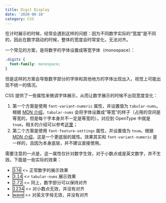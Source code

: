 ```yaml
---
title: Digit Display
date: '2020-08-18'
category: CSS
---
```


在计时展示的时候，经常会遇到这样的问题：因为不同数字实际的“宽度”是不同的，因此在数字跳动的时候，整体的宽度会时常变化，无法对齐。

一个常见的方案，是将数字的字体设置成等宽字体（monospace）：

```css
.digits {
  font-family: monospace;
}
```

但是这样的方案会导致数字部分的字体和其他地方的字体出现出入，视觉上可能出现不统一的情况。

CSS 提供了一些属性来微调字体展示，从而让数字展示的时候不出现宽度变化：

1. 第一个方案是使用 `font-variant-numeric` 属性，并设置值为 `tabular-nums`。根据 [MDN 介绍](https://developer.mozilla.org/en-US/docs/Web/CSS/font-variant-numeric)，`tabular-nums` 会将字体设置成“等宽”的样子（占用的空间是等宽的，但是每个字本身并不一定是等宽的）。对应到 OpenType 中就是 `tnum`，相关的介绍可以参考[这里](https://www.preusstype.com/techdata/otf_tnum.php)；
2. 第二个方案是使用 `font-feature-settings` 属性，并设置值为 `tnum`。根据 [MDN 介绍](https://developer.mozilla.org/en-US/docs/Web/CSS/font-feature-settings)，这是一个更底层的属性。效果其实和 `font-variant-numeric` 是一样的，且因为本身底层，并不建议直接使用。

需要注意的一点是，这一属性仅针对数字生效，对于小数点或是英文数字，并不生效。下面是一些实际的效果：

<ul>
  <li><span style="border:1px solid currentColor">3.14</span> <= 正常数字的展示效果</li>
  <li><span style="font-variant-numeric:tabular-nums;border:1px solid currentColor">3.14</span> <= <code class="language-text">tabular-nums</code> 展示效果</li>
  <li><span style="font-variant-numeric:tabular-nums;border:1px solid currentColor">2.72</span> <= 同上，数字部分可以保持对齐</li>
  <li><span style="font-variant-numeric:tabular-nums;border:1px solid currentColor">1234</span> <= 对小数点无效，并没有对齐</li>
  <li><span style="font-variant-numeric:tabular-nums;border:1px solid currentColor">wave</span> <= 对英文字母无效，并没有对齐</li>
</ul>
